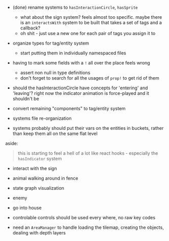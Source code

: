 - (done) rename systems to `hasInteractionCircle`, `hasSprite`
  - what about the sign system? feels almost too specific. maybe there is an `interactsWith` system to be built that takes a set of tags and a callback?
  - oh shit - just use a new one for each pair of tags you assign it to

- organize types for tag/entity system
  - start putting them in individually namespaced files

- having to mark some fields with a `!` all over the place feels wrong
  - assert non null in type definitions
  - don't forget to search for all the usages of `prop!` to get rid of them

- should the hasInteractionCircle have concepts for 'entering' and 'leaving'? right now the indicator animation is force-played and it shouldn't be

- convert remaining "components" to tag/entity system

- systems file re-organization

- systems probably should put their vars on the entities in buckets, rather than keep them all on the same flat level

aside:
> this is starting to feel a hell of a lot like react hooks - especially the `hasIndicator` system

- interact with the sign

- animal walking around in fence

- state graph visualization

- enemy

- go into house

- controlable controls should be used every where, no raw key codes

- need an `AreaManager` to handle loading the tilemap, creating the objects, dealing with depth layers
